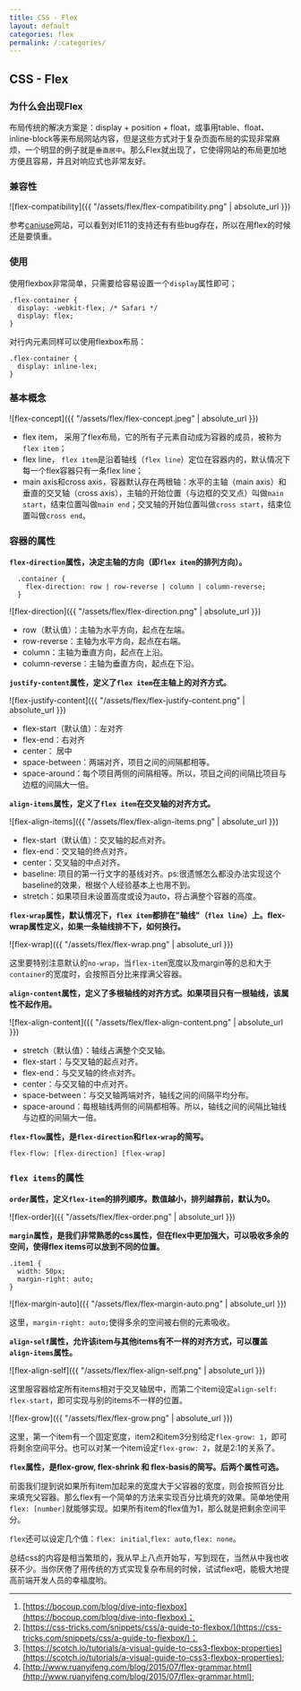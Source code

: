 ```yaml
---
title: CSS - Flex
layout: default
categories: flex
permalink: /:categories/
---
```


## CSS - Flex

### 为什么会出现Flex  

  布局传统的解决方案是：display + position + float，或事用table、float、inline-block等来布局网站内容，但是这些方式对于复杂页面布局的实现非常麻烦，一个明显的例子就是`垂直居中`。那么Flex就出现了，它使得网站的布局更加地方便且容易，并且对响应式也非常友好。  

### 兼容性  

  ![flex-compatibility]({{ "/assets/flex/flex-compatibility.png" | absolute_url }})  

  参考[caniuse](https://caniuse.com/#feat=flexbox)网站，可以看到对IE11的支持还有有些bug存在，所以在用flex的时候还是要慎重。  

### 使用  

  使用flexbox非常简单，只需要给容易设置一个`display`属性即可；  

  ```
  .flex-container {
    display: -webkit-flex; /* Safari */
    display: flex;
  }
  ```  

  对行内元素同样可以使用flexbox布局：

  ```
  .flex-container {
    display: inline-lex;
  }
  ```  

### 基本概念  

![flex-concept]({{ "/assets/flex/flex-concept.jpeg" | absolute_url }})  

  - flex item， 采用了flex布局，它的所有子元素自动成为容器的成员，被称为`flex item`；  
  - flex line， `flex item`是沿着轴线（`flex line`）定位在容器内的，默认情况下每一个flex容器只有一条flex line；  
  - main axis和cross axis，容器默认存在两根轴：水平的主轴（main axis）和垂直的交叉轴（cross axis），主轴的开始位置（与边框的交叉点）叫做`main start`，结束位置叫做`main end`；交叉轴的开始位置叫做`cross start`，结束位置叫做`cross end`。  


### 容器的属性  

  **`flex-direction`属性，决定主轴的方向（即`flex item`的排列方向）。**    
```
  .container {
    flex-direction: row | row-reverse | column | column-reverse;
  }
```
![flex-direction]({{ "/assets/flex/flex-direction.png" | absolute_url }})  

- row（默认值）：主轴为水平方向，起点在左端。  
- row-reverse：主轴为水平方向，起点在右端。  
- column：主轴为垂直方向，起点在上沿。  
- column-reverse：主轴为垂直方向，起点在下沿。  

**`justify-content`属性，定义了`flex item`在主轴上的对齐方式。**  

![flex-justify-content]({{ "/assets/flex/flex-justify-content.png" | absolute_url }})  

- flex-start（默认值）：左对齐
- flex-end：右对齐
- center： 居中
- space-between：两端对齐，项目之间的间隔都相等。
- space-around：每个项目两侧的间隔相等。所以，项目之间的间隔比项目与边框的间隔大一倍。  

**`align-items`属性，定义了`flex item`在交叉轴的对齐方式。**  

![flex-align-items]({{ "/assets/flex/flex-align-items.png" | absolute_url }})  

- flex-start（默认值）：交叉轴的起点对齐。
- flex-end：交叉轴的终点对齐。
- center：交叉轴的中点对齐。
- baseline: 项目的第一行文字的基线对齐。ps:很遗憾怎么都没办法实现这个baseline的效果，根据个人经验基本上也用不到。
- stretch：如果项目未设置高度或设为auto，将占满整个容器的高度。  

**`flex-wrap`属性，默认情况下，`flex item`都排在"轴线"（`flex line`）上。flex-wrap属性定义，如果一条轴线排不下，如何换行。**  

![flex-wrap]({{ "/assets/flex/flex-wrap.png" | absolute_url }})  

这里要特别注意默认的`no-wrap`，当`flex-item`宽度以及margin等的总和大于`container`的宽度时，会按照百分比来撑满父容器。  

**`align-content`属性，定义了多根轴线的对齐方式。如果项目只有一根轴线，该属性不起作用。**  

![flex-align-content]({{ "/assets/flex/flex-align-content.png" | absolute_url }})  

- stretch（默认值）：轴线占满整个交叉轴。
- flex-start：与交叉轴的起点对齐。
- flex-end：与交叉轴的终点对齐。
- center：与交叉轴的中点对齐。
- space-between：与交叉轴两端对齐，轴线之间的间隔平均分布。
- space-around：每根轴线两侧的间隔都相等。所以，轴线之间的间隔比轴线与边框的间隔大一倍。  

**`flex-flow`属性，是`flex-direction`和`flex-wrap`的简写。**  
```
flex-flow: [flex-direction] [flex-wrap]
```

### `flex items`的属性  

**`order`属性，定义`flex-item`的排列顺序。数值越小，排列越靠前，默认为0。**  

![flex-order]({{ "/assets/flex/flex-order.png" | absolute_url }})  

**`margin`属性，是我们非常熟悉的css属性，但在flex中更加强大，可以吸收多余的空间，使得flex items可以放到不同的位置。**   
```
.item1 {
  width: 50px;
  margin-right: auto;
}
```  
![flex-margin-auto]({{ "/assets/flex/flex-margin-auto.png" | absolute_url }})  

这里，`margin-right: auto;`使得多余的空间被右侧的元素吸收。  

**`align-self`属性，允许该item与其他items有不一样的对齐方式，可以覆盖`align-items`属性。**   

![flex-align-self]({{ "/assets/flex/flex-align-self.png" | absolute_url }})  

这里服容器给定所有items相对于交叉轴居中，而第二个item设定`align-self: flex-start`，即可实现与别的items不一样的位置。  

![flex-grow]({{ "/assets/flex/flex-grow.png" | absolute_url }})  

这里，第一个item有一个固定宽度，item2和item3分别给定`flex-grow: 1`，即可将剩余空间平分。也可以对某一个item设定`flex-grow: 2`，就是2:1的关系了。

**`flex`属性，是flex-grow, flex-shrink 和 flex-basis的简写。后两个属性可选。**  

前面我们提到说如果所有item加起来的宽度大于父容器的宽度，则会按照百分比来填充父容器。那么flex有一个简单的方法来实现百分比填充的效果。简单地使用`flex: [number]`就能够实现。如果所有item的flex值为1，那么就是把剩余空间平分。  

`flex`还可以设定几个值：`flex: initial`,`flex: auto`,`flex: none`。 

总结css的内容是相当繁琐的，我从早上八点开始写，写到现在，当然从中我也收获不少。当你厌倦了用传统的方式实现复杂布局的时候，试试flex吧，能极大地提高前端开发人员的幸福度哟。

<hr/>

1. [https://bocoup.com/blog/dive-into-flexbox](https://bocoup.com/blog/dive-into-flexbox)；
2. [https://css-tricks.com/snippets/css/a-guide-to-flexbox/](https://css-tricks.com/snippets/css/a-guide-to-flexbox/)；
3. [https://scotch.io/tutorials/a-visual-guide-to-css3-flexbox-properties](https://scotch.io/tutorials/a-visual-guide-to-css3-flexbox-properties);
4. [http://www.ruanyifeng.com/blog/2015/07/flex-grammar.html](http://www.ruanyifeng.com/blog/2015/07/flex-grammar.html);
